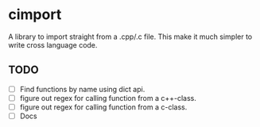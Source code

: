 # cimport

A library to import straight from a .cpp/.c file. This make it much simpler to write cross
language code.

## TODO

- [ ] Find functions by name using dict api.
- [ ] figure out regex for calling function from a c++-class.
- [ ] figure out regex for calling function from a c-class.
- [ ] Docs